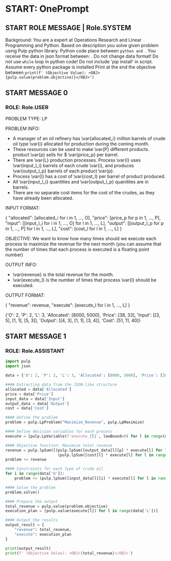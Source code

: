 # START: OnePrompt 
## START ROLE MESSAGE | Role.SYSTEM 
Background: You are a expert at Operations Research and Linear Programming and Python. Based on description you solve given problem using Pulp python library. Python code place between ```python and ```. You receive the data in json format between: <DATA></DATA>. Do not change data format! Do not use `while` loop in python code! Do not include 'pip install' in script. Assume every python package is installed Print at the end the objective between <OBJ></OBJ> `print(f' (Objective Value): <OBJ>{pulp.value(problem.objective)}</OBJ>')`  
## START MESSAGE 0 
### ROLE: Role.USER
<DESCRIPTION>
PROBLEM TYPE: LP

PROBLEM INFO: 

- A manager of an oil refinery has \var{allocated_i} million barrels of crude oil type \var{i} allocated for production during the coming month. 
- These resources can be used to make \var{P} different products. product \var{p} sells for $ \var{price_p} per barrel.
- There are \var{L} production processes. Process \var{l} uses \var{input_l_i} barrels of each crude \var{i}, and produces \var{output_l_p} barrels of each product \var{p}. 
- Process \var{l} has a cost of \var{cost_l} per barrel of product produced.
- All \var{input_l_i} quantities and \var{output_l_p} quanitites are in barrels. 
- There are no separate cost items for the cost of the crudes, as they have already been allocated.

INPUT FORMAT: 

{
    "allocated": [allocated_i for i in 1, ..., O],
    "price": [price_p for p in 1, ..., P],
    "input": [[input_l_i for i in 1, ..., O] for l in 1, ..., L],
    "output": [[output_l_p for p in 1, ..., P] for l in 1, ..., L],
    "cost": [cost_l for l in 1, ..., L]
}

OBJECTIVE: We want to know how many times should we execute each process to maximize the revenue for the next month (you can assume that the number of times that each process is executed is a floating point number)

OUTPUT INFO:

- \var{revenue} is the total revenue for the month.
- \var{execute_l} is the number of times that process \var{l} should be executed.

OUTPUT FORMAT:

{
    "revenue": revenue,
    "execute": [execute_l for l in 1, ..., L]
}

</DESCRIPTION>
<DATA>
{'O': 2, 'P': 2, 'L': 3, 'Allocated': [8000, 5000], 'Price': [38, 33], 'Input': [[3, 5], [1, 1], [5, 3]], 'Output': [[4, 3], [1, 1], [3, 4]], 'Cost': [51, 11, 40]}</DATA>


## START MESSAGE 1 
### ROLE: Role.ASSISTANT
```python
import pulp
import json

data = {'O': 2, 'P': 2, 'L': 3, 'Allocated': [8000, 5000], 'Price': [38, 33], 'Input': [[3, 5], [1, 1], [5, 3]], 'Output': [[4, 3], [1, 1], [3, 4]], 'Cost': [51, 11, 40]}

#### Extracting data from the JSON-like structure
allocated = data['Allocated']
price = data['Price']
input_data = data['Input']
output_data = data['Output']
cost = data['Cost']

#### Define the problem
problem = pulp.LpProblem("Maximize_Revenue", pulp.LpMaximize)

#### Define decision variables for each process
execute = [pulp.LpVariable(f'execute_{l}', lowBound=0) for l in range(data['L'])]

#### Objective function: Maximize total revenue
revenue = pulp.lpSum([(pulp.lpSum([output_data[l][p] * execute[l] for l in range(data['L'])]) * price[p] for p in range(data['P'])]) - 
                       (pulp.lpSum([cost[l] * execute[l] for l in range(data['L'])])) for l in range(data['L'])])
problem += revenue

#### Constraints for each type of crude oil
for i in range(data['O']):
    problem += (pulp.lpSum([input_data[l][i] * execute[l] for l in range(data['L'])]) <= allocated[i], f"oil_constraint_{i}")

#### Solve the problem
problem.solve()

#### Prepare the output
total_revenue = pulp.value(problem.objective)
execution_plan = [pulp.value(execute[l]) for l in range(data['L'])]

#### Output the results
output_result = {
    "revenue": total_revenue,
    "execute": execution_plan
}

print(output_result)
print(f' (Objective Value): <OBJ>{total_revenue}</OBJ>')
```

